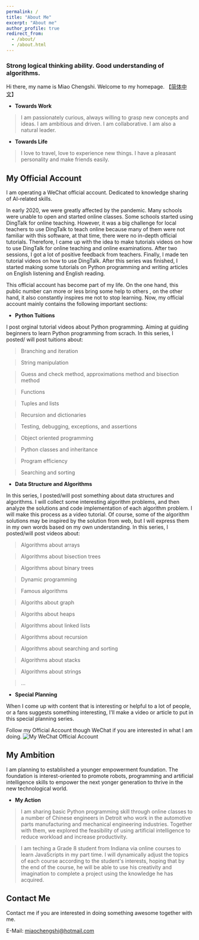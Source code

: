 ```yaml
---
permalink: /
title: "About Me"
excerpt: "About me"
author_profile: true
redirect_from: 
  - /about/
  - /about.html
---
```


### Strong logical thinking ability. Good understanding of algorithms.

Hi there, my name is Miao Chengshi. Welcome to my homepage. 【[简体中文](https://miaochengshi.github.io/cn/)】

- **Towards Work** 
> I am passionately curious, always willing to grasp new concepts and ideas. I am ambitious and driven. I am collaborative. I am also a natural leader.

- **Towards Life** 
> I love to travel, love to experience new things. I have a pleasant personality and make friends easily.


## My Official Account
I am operating a WeChat official account. Dedicated to knowledge sharing of AI-related skills. 

In early 2020, we were greatly affected by the pandemic. Many schools were unable to open and started online classes. Some schools started using DingTalk for online teaching. However, it was a big challenge for local teachers to use DingTalk to teach online because many of them were not familiar with this software, at that time, there were no in-depth official tutorials. Therefore, I came up with the idea to make tutorials videos on how to use DingTalk for online teaching and online examinations. After two sessions, I got a lot of positive feedback from teachers. Finally, I made ten tutorial videos on how to use DingTalk. After this series was finished, I started making some tutorials on Python programming and writing articles on English listening and English reading.

This official account has become part of my life. On the one hand, this public number can more or less bring some help to others , on the other hand, it also constantly inspires me not to stop learning. Now, my official account mainly contains the following important sections:

- **Python Tuitions**

I post orginal tutorial videos about Python programming. Aiming at guiding beginners to learn Python programming from scrach. In this series, I posted/ will post tuitions about:

> Branching and iteration

> String manipulation

> Guess and check method, approximations method and bisection method

> Functions

> Tuples and lists

> Recursion and dictionaries

> Testing, debugging, exceptions, and assertions

> Object oriented programming 

> Python classes and inheritance

> Program efficiency

> Searching and sorting

- **Data Structure and Algorithms**

In this series, I posted/will post something about data structures and algorithms. I will collect some interesting algorithm problems, and then analyze the solutions and code implementation of each algorithm problem. I will make this process as a video tutorial. Of course, some of the algorithm solutions may be inspired by the solution from web, but I will express them in my own words based on my own understanding. In this series, I posted/will post videos about:

> Algorithms about arrays

> Algorithms about bisection trees

> Algorithms about binary trees 

> Dynamic programming

> Famous algorithms

> Algoriths about graph

> Algoriths about heaps

> Algorithms about linked lists

> Algorithms about recursion

> Algorithms about searching and sorting

> Algorithms about stacks

> Algorithms about strings

> ...

- **Special Planning**

When I come up with content that is interesting or helpful to a lot of people, or a fans suggests something interesting, I'll make a video or article to put in this special planning series.

Follow my Official Account though WeChat if you are interested in what I am doing.
![My WeChat Official Account](/images/WeChatQR.gif)


## My Ambition

I am planning to established a younger empowerment foundation. The foundation is interest-oriented to promote robots, programming and artificial intelligence skills to empower the next yonger generation to thrive in the new technological world.

- **My Action**

> I am sharing basic Python programming skill through online classes to a number of Chinese engineers in Detroit who work in the automotive parts manufacturing and mechanical engineering industries. Together with them, we explored the feasibility of using artificial intelligence to reduce workload and increase productivity. 

> I am teching a Grade 8 student from Indiana via online courses to learn JavaScripts in my part time. I will dynamically adjust the topics of each course according to the student's interests, hoping that by the end of the course, he will be able to use his creativity and imagination to complete a project using the knowledge he has acquired.


Contact Me
------
Contact me if you are interested in doing something awesome together with me.

E-Mail: miaochengshi@hotmail.com
